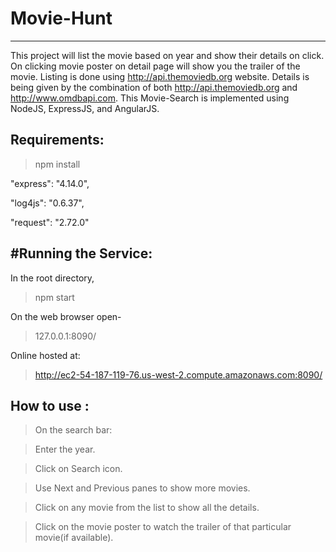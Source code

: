 # Movie-Hunt
---------------
This project will list the movie based on year and show their details on click.
On clicking movie poster on detail page will show you the trailer of the movie.
Listing is done using http://api.themoviedb.org website.
Details is being given by the combination of both http://api.themoviedb.org and http://www.omdbapi.com.
This Movie-Search is implemented using NodeJS, ExpressJS, and AngularJS.

Requirements:
-------------

>npm install

"express": "4.14.0",

"log4js": "0.6.37",

"request": "2.72.0"


#Running the Service:
---------------------

In the root directory,
> npm start

On the web browser open-

> 127.0.0.1:8090/ 

Online hosted at:
> http://ec2-54-187-119-76.us-west-2.compute.amazonaws.com:8090/

How to use : 
------------

> On the search bar:

> Enter the year.

> Click on Search icon.

> Use Next and Previous panes to show more movies.

> Click on any movie from the list to show all the details.

> Click on the movie poster to watch the trailer of that particular movie(if available).
